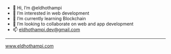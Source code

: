 - 👋 Hi, I’m @eldhothampi
- 👀 I’m interested in web development
- 🌱 I’m currently learning Blockchain
- 💞️ I’m looking to collaborate on web and app development
- 📫 eldhothampi.dev@gmail.com
----------------------------------------------------------
www.eldhothampi.com

<!---
eldhothampi/eldhothampi is a ✨ special ✨ repository because its `README.md` (this file) appears on your GitHub profile.
You can click the Preview link to take a look at your changes.
--->
